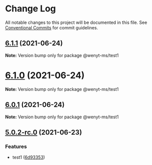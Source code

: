 # Change Log

All notable changes to this project will be documented in this file.
See [Conventional Commits](https://conventionalcommits.org) for commit guidelines.

## [6.1.1](https://github.com/wenytang-ms-123/testavc/compare/@wenyt-ms/test1@6.1.1-rc.0...@wenyt-ms/test1@6.1.1) (2021-06-24)

**Note:** Version bump only for package @wenyt-ms/test1





# [6.1.0](https://github.com/wenytang-ms-123/testavc/compare/@wenyt-ms/test1@6.1.0-rc.1...@wenyt-ms/test1@6.1.0) (2021-06-24)

**Note:** Version bump only for package @wenyt-ms/test1





## [6.0.1](https://github.com/wenytang-ms-123/testavc/compare/@wenyt-ms/test1@5.0.2-rc.0...@wenyt-ms/test1@6.0.1) (2021-06-24)

**Note:** Version bump only for package @wenyt-ms/test1





## [5.0.2-rc.0](https://github.com/wenytang-ms-123/testavc/compare/@wenyt-ms/test1@5.0.1-rc.0...@wenyt-ms/test1@5.0.2-rc.0) (2021-06-23)


### Features

* test1 ([6d93353](https://github.com/wenytang-ms-123/testavc/commit/6d933533d28d7fb838c35cdf4eabfaf019ea1242))

